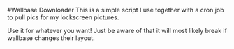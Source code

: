 #Wallbase Downloader
This is a simple script I use together with a cron job to pull pics for my lockscreen pictures.

Use it for whatever you want! Just be aware of that it will most likely break if wallbase changes their layout.
